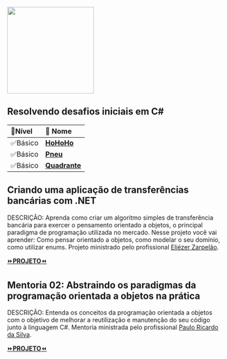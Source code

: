 <div  style="display: inline_block"><br>
  <img align="center" eight="200" width="200"  src="https://user-images.githubusercontent.com/71510774/136876811-9b867092-eacc-4650-96f0-3dd4b251233f.png" />
 </div>


## Resolvendo desafios iniciais em C#

| 📌**Nível** | 📌 **Nome** | 
| :--- |  :--- | 
| ✅Básico | [**HoHoHo**](https://github.com/KalebeSantana/NewTalents-3.NET/blob/main/DesafiosDeCodigo/HoHoHo/Program.cs) |
| ✅Básico | [**Pneu**](https://github.com/KalebeSantana/NewTalents-3.NET/blob/main/DesafiosDeCodigo/Pneu/Program.cs) |
| ✅Básico | [**Quadrante**](https://github.com/KalebeSantana/NewTalents-3.NET/blob/main/DesafiosDeCodigo/Quadrante/Program.cs) |

## Criando uma aplicação de transferências bancárias com .NET
DESCRIÇÃO: Aprenda como criar um algoritmo simples de transferência bancária para exercer o pensamento orientado a objetos, o principal paradigma de programação utilizada no mercado. Nesse projeto você vai aprender: Como pensar orientado a objetos, como modelar o seu domínio, como utilizar enums. Projeto ministrado pelo profissional [
Eliézer Zarpelão](https://www.linkedin.com/in/eliezerzarpelao/).

[⏩**PROJETO**⏪](https://github.com/KalebeSantana/APP-TRANSFERENCIA-BANCARIA)

## Mentoria 02: Abstraindo os paradigmas da programação orientada a objetos na prática
DESCRIÇÃO: Entenda os conceitos da programação orientada a objetos com o objetivo de melhorar a reutilização e manutenção do seu código junto à linguagem C#. Mentoria ministrada pelo profissional [Paulo Ricardo da Silva](https://www.linkedin.com/in/paulo-ricardo-da-silva-654a2944/).

[⏩**PROJETO**⏪](https://github.com/KalebeSantana/NewTalents-3.NET/tree/main/EverisStore)


